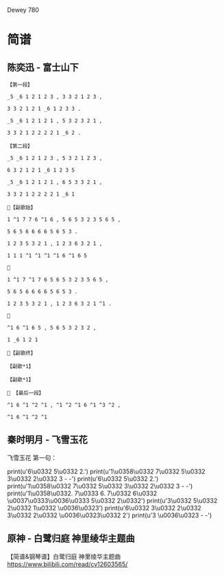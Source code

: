 
Dewey 780

# 简谱

## 陈奕迅 - 富士山下

```
【第一段】

_5 _6 1 2 1 2 3 , 3 3 2 1 2 3 ,

3 3 2 1 2 1 _6 1 2 3 3 .

_5 _6 1 2 1 2 1 , 5 3 2 3 2 1 ,

3 3 2 1 2 2 2 2 1 _6 2 .

【第二段】

_5 _6 1 2 1 2 3 , 5 3 2 1 2 3 ,

6 3 2 1 2 1 _6 1 2 3 5

_5 _6 1 2 1 2 1 , 6 5 3 3 2 1 ,

3 3 2 1 2 2 2 2 1 _6 1

🎹️【副歌始】

1 ^1 7 7 6 ^1 6 , 5 6 5 3 2 3 5 6 5 ,

5 6 5 6 6 6 6 5 6 5 3 .

1 2 3 5 3 2 1 , 1 2 3 6 3 2 1 ,

1 1 1 ^1 ^1 ^1 ^1 6 ^1 6 5

🎹️

1 ^1 7 ^1 7 6 5 6 5 3 2 3 5 6 5 ,

5 6 5 6 6 6 6 5 6 5 3 .

1 2 3 5 3 2 1 , 1 2 3 6 3 2 1 ^1 .

🎹️

^1 6 ^1 6 5 , 5 6 5 3 2 3 2 ,

1 _6 1 2 1

🎹️【副歌终】

【副歌*1】

【副歌*1】

🎹️ 【最后一段】

^1 6 ^1 ^2 ^1 , ^1 ^2 ^1 6 ^1 ^3 ^2 ,

^1 6 ^1 ^2 ^1

```

## 秦时明月 - 飞雪玉花

飞雪玉花 第一句：

print(u'6\u0332   5\u0332   2.')
print(u'1\u0358\u0332   7\u0332   5\u0332   3\u0332   2\u0332   3   -   -')
print(u'6\u0332   5\u0332   2.')
print(u'1\u0358\u0332   7\u0332   5\u0332   3\u0332   2\u0332   3   -   -')
print(u'1\u0358\u0332.   7\u0333   6.   7\u0332   6\u0332   \u0037\u0333\u0036\u0333   5\u0332   2\u0332')
print(u'3\u0332   5\u0332   2\u0332   1\u0332   \u0036\u0323')
print(u'6\u0332   3\u0332   2\u0332   3\u0332   2\u0332   \u0036\u0323\u0332   2')
print(u'3   \u0036\u0323   -   -')

## 原神 - 白鹭归庭 神里绫华主题曲

【简谱&钢琴谱】白鹭归庭 神里绫华主题曲 https://www.bilibili.com/read/cv12603565/
